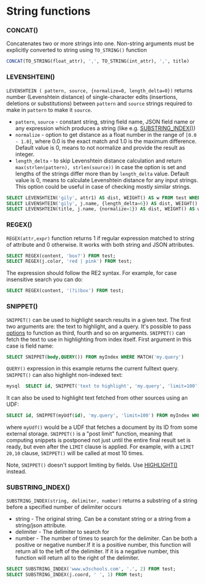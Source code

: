 # String functions

### CONCAT()
Concatenates two or more strings into one. Non-string arguments must be explicitly converted to string using `TO_STRING()` function

```sql
CONCAT(TO_STRING(float_attr), ',', TO_STRING(int_attr), ',', title)
```

### LEVENSHTEIN()
`LEVENSHTEIN ( pattern, source, {normalize=0, length_delta=0})` returns number (Levenshtein distance) of single-character edits (insertions, deletions or substitutions) between `pattern` and `source` strings required to make in `pattern` to make it `source`.

   * `pattern`, `source` - constant string, string field name, JSON field name or any expression which produces a string (like e.g. [SUBSTRING_INDEX()](../Functions/String_functions.md#SUBSTRING_INDEX%28%29))
   * `normalize` - option to get distance as a float number in the range of `[0.0 - 1.0]`, where 0.0 is the exact match and 1.0 is the maximum difference. Default value is 0, means to not normalize and provide the result as integer.
   * `length_delta` - to skip Levenshtein distance calculation and return `max(strlen(pattern), strlen(source))` in case the option is set and lengths of the strings differ more than by `length_delta` value. Default value is 0, means to calculate Levenshtein distance for any input strings. This option could be useful in case of checking mostly similar strings.

``` sql
SELECT LEVENSHTEIN('gily', attr1) AS dist, WEIGHT() AS w FROM test WHERE MATCH('test') ORDER BY w DESC, dist ASC;
SELECT LEVENSHTEIN('gily', j.name, {length_delta=6}) AS dist, WEIGHT() AS w FROM test WHERE MATCH('test') ORDER BY w DESC;
SELECT LEVENSHTEIN(title, j.name, {normalize=1}) AS dist, WEIGHT() AS w FROM test WHERE MATCH ('test') ORDER BY w DESC, dist ASC;
```

### REGEX()
`REGEX(attr,expr)` function returns 1 if regular expression matched to string of attribute and 0 otherwise. It works with both string and JSON attributes.

```sql
SELECT REGEX(content, 'box?') FROM test;
SELECT REGEX(j.color, 'red | pink') FROM test;
```

The expression should follow the RE2 syntax. For example, for case insensitive search you can do:
```sql
SELECT REGEX(content, '(?i)box') FROM test;
```

### SNIPPET()
`SNIPPET()` can be used to highlight search results in a given text. The first two arguments are: the text to highlight, and a query. It's possible to pass [options](../Creating_a_cluster/Setting_up_replication/Setting_up_replication.md#options) to function as third, fourth and so on arguments. `SNIPPET()` can fetch the text to use in highlighting from index itself. First argument in this case is field name:

```sql         
SELECT SNIPPET(body,QUERY()) FROM myIndex WHERE MATCH('my.query')   
```

`QUERY()` expression in this example returns the current fulltext query. `SNIPPET()` can also highlight non-indexed text:

```sql
mysql  SELECT id, SNIPPET('text to highlight', 'my.query', 'limit=100') FROM myIndex WHERE MATCH('my.query')
```

It can also be used to highlight text fetched from other sources using an UDF:

```sql
SELECT id, SNIPPET(myUdf(id), 'my.query', 'limit=100') FROM myIndex WHERE MATCH('my.query')
```

where `myUdf()` would be a UDF that fetches a document by its ID from some external storage. `SNIPPET()` is a "post limit" function, meaning that computing snippets is postponed not just until the entire final result set is ready, but even after the `LIMIT` clause is applied. For example, with a `LIMIT 20,10` clause, `SNIPPET()` will be called at most 10 times.

Note, `SNIPPET()` doesn't support limiting by fields. Use [HIGHLIGHT()](../Searching/Highlighting.md#Highlighting-via-SQL) instead.

### SUBSTRING_INDEX()
`SUBSTRING_INDEX(string, delimiter, number)` returns a substring of a string before a specified number of delimiter occurs

   *   string - The original string. Can be a constant string or a string from a string/json attribute.
   *   delimiter - The delimiter to search for
   *   number - The number of times to search for the delimiter. Can be both a positive or negative number.If it is a positive number, this function will return all to the left of the delimiter. If it is a negative number, this function will return all to the right of the delimiter.

```sql
SELECT SUBSTRING_INDEX('www.w3schools.com', '.', 2) FROM test;
SELECT SUBSTRING_INDEX(j.coord, ' ', 1) FROM test;
```

